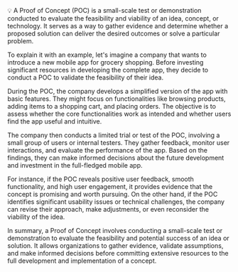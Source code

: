 <aside>
💡 A Proof of Concept (POC) is a small-scale test or demonstration conducted to evaluate the feasibility and viability of an idea, concept, or technology. It serves as a way to gather evidence and determine whether a proposed solution can deliver the desired outcomes or solve a particular problem.

To explain it with an example, let's imagine a company that wants to introduce a new mobile app for grocery shopping. Before investing significant resources in developing the complete app, they decide to conduct a POC to validate the feasibility of their idea.

During the POC, the company develops a simplified version of the app with basic features. They might focus on functionalities like browsing products, adding items to a shopping cart, and placing orders. The objective is to assess whether the core functionalities work as intended and whether users find the app useful and intuitive.

The company then conducts a limited trial or test of the POC, involving a small group of users or internal testers. They gather feedback, monitor user interactions, and evaluate the performance of the app. Based on the findings, they can make informed decisions about the future development and investment in the full-fledged mobile app.

For instance, if the POC reveals positive user feedback, smooth functionality, and high user engagement, it provides evidence that the concept is promising and worth pursuing. On the other hand, if the POC identifies significant usability issues or technical challenges, the company can revise their approach, make adjustments, or even reconsider the viability of the idea.

In summary, a Proof of Concept involves conducting a small-scale test or demonstration to evaluate the feasibility and potential success of an idea or solution. It allows organizations to gather evidence, validate assumptions, and make informed decisions before committing extensive resources to the full development and implementation of a concept.

</aside>